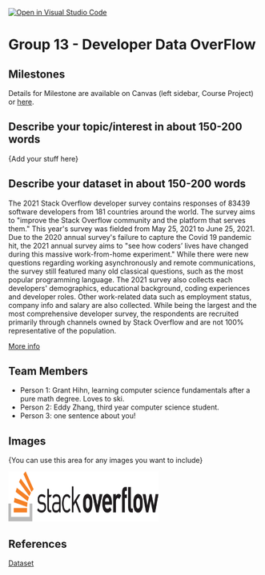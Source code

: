 [![Open in Visual Studio Code](https://classroom.github.com/assets/open-in-vscode-f059dc9a6f8d3a56e377f745f24479a46679e63a5d9fe6f495e02850cd0d8118.svg)](https://classroom.github.com/online_ide?assignment_repo_id=5835943&assignment_repo_type=AssignmentRepo)
# Group 13 - Developer Data OverFlow



## Milestones

Details for Milestone are available on Canvas (left sidebar, Course Project) or [here](https://firas.moosvi.com/courses/data301/project/milestone01.html).

## Describe your topic/interest in about 150-200 words

{Add your stuff here}

## Describe your dataset in about 150-200 words

The 2021 Stack Overflow developer survey contains responses of 83439 software developers from 181 countries around the world. The survey aims to "improve the Stack Overflow community and the platform that serves them." This year's survey was fielded from May 25, 2021 to June 25, 2021. Due to the 2020 annual survey's failure to capture the Covid 19 pandemic hit, the 2021 annual survey aims to "see how coders’ lives have changed during this massive work-from-home experiment." While there were new questions regarding working asynchronously and remote communications, the survey still featured many old classical questions, such as the most popular programming language. The 2021 survey also collects each developers' demographics, educational background, coding experiences and developer roles. Other work-related data such as employment status, company info and salary are also collected. While being the largest and the most comprehensive developer survey, the respondents are recruited primarily through channels owned by Stack Overflow and are not 100% representative of the population.

[More info](https://insights.stackoverflow.com/survey/2021#methodology-participants)

## Team Members

- Person 1: Grant Hihn, learning computer science fundamentals after a pure math degree. Loves to ski.
- Person 2: Eddy Zhang, third year computer science student.
- Person 3: one sentence about you!

## Images

{You can use this area for any images you want to include}

<img src ="images/logo-stackoverflow.png" width="300px" height = "100px">

## References

[Dataset](https://insights.stackoverflow.com/survey/)


